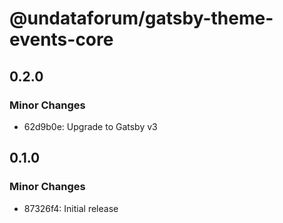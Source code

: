 # @undataforum/gatsby-theme-events-core

## 0.2.0

### Minor Changes

- 62d9b0e: Upgrade to Gatsby v3

## 0.1.0

### Minor Changes

- 87326f4: Initial release
